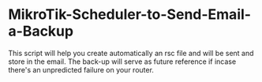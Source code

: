 # MikroTik-Scheduler-to-Send-Email-a-Backup
This script will help you create automatically an rsc file and will be sent and store in the email. The back-up will serve as future reference if incase there's an unpredicted failure on your router.
